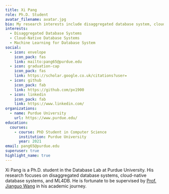```yaml
---
title: Xi Pang
role: Ph.D. Student
avatar_filename: avatar.jpg
bio: My research interests include disaggregated database system, cloud-native database system and ML4DB.
interests:
  - Disaggregated Database Systems
  - Cloud-Native Database Systems
  - Machine Learning for Database System
social:
  - icon: envelope
    icon_pack: fas
    link: mailto:pang65@purdue.edu
  - icon: graduation-cap
    icon_pack: fas
    link: https://scholar.google.co.uk/citations?user=
  - icon: github
    icon_pack: fab
    link: https://github.com/px1900
  - icon: linkedin
    icon_pack: fab
    link: https://www.linkedin.com/
organizations:
  - name: Purdue University
    url: https://www.purdue.edu/
education:
  courses:
    - course: PhD Student in Computer Science 
      institution: Purdue University
      year: 2021
email: pang65@purdue.edu
superuser: true
highlight_name: true
---
```


Xi Pang is a Ph.D. student in the Database Lab at Purdue University. His research focuses
on disaggregated database systems, cloud-native database systems, and ML4DB. He is
fortunate to be supervised by <a href="https://www.cs.purdue.edu/homes/csjgwang/">Prof.
Jianguo Wang</a> in his academic journey.


